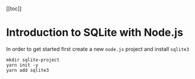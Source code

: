 [[toc]]

# Introduction to SQLite with Node.js

In order to get started first create a new `node.js` project and install `sqlite3`

```
mkdir sqlite-project
yarn init -y
yarn add sqlite3
```
